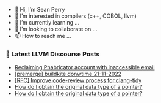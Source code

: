 - 👋 Hi, I’m Sean Perry
- 👀 I’m interested in compilers (c++, COBOL, llvm)
- 🌱 I’m currently learning ...
- 💞️ I’m looking to collaborate on ...
- 📫 How to reach me ...

<!---
s66perry/s66perry is a ✨ special ✨ repository because its `README.md` (this file) appears on your GitHub profile.
You can click the Preview link to take a look at your changes.
--->
### 📕 Latest LLVM Discourse Posts

<!-- DISCOURSE-LLVM:START -->
- [Reclaiming Phabricator account with inaccessible email](https://discourse.llvm.org/t/reclaiming-phabricator-account-with-inaccessible-email/66743#post_1)
- [[premerge] buildkite donwtime 21-11-2022](https://discourse.llvm.org/t/premerge-buildkite-donwtime-21-11-2022/66741#post_1)
- [[RFC] Improve code-review process for clang-tidy](https://discourse.llvm.org/t/rfc-improve-code-review-process-for-clang-tidy/66740#post_1)
- [How do I obtain the original data type of a pointer?](https://discourse.llvm.org/t/how-do-i-obtain-the-original-data-type-of-a-pointer/66739#post_4)
- [How do I obtain the original data type of a pointer?](https://discourse.llvm.org/t/how-do-i-obtain-the-original-data-type-of-a-pointer/66739#post_3)
<!-- DISCOURSE-LLVM:END -->
